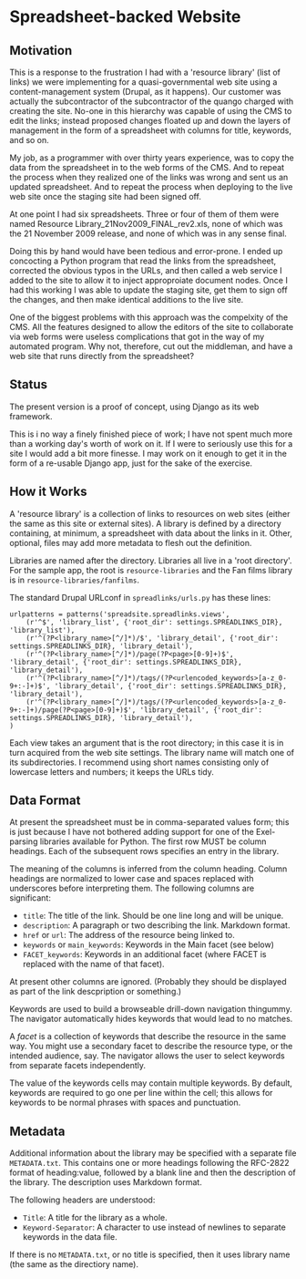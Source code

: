 Spreadsheet-backed Website
==========================

Motivation
----------

This is a response to the frustration I had with a 'resource library' (list of
links) we were implementing for a quasi-governmental web site using a
content-management system (Drupal, as it happens). Our customer was actually the
subcontractor of the subcontractor of the quango charged with creating the site.
No-one in this hierarchy was capable of using the CMS to edit the links; instead
proposed changes floated up and down the layers of management in the form of a
spreadsheet with columns for title, keywords, and so on.

My job, as a programmer with over thirty years experience, was to copy the data
from the spreadsheet in to the web forms of the CMS. And to repeat the process
when they realized one of the links was wrong and sent us an updated
spreadsheet. And to repeat the process when deploying to the live web site once
the staging site had been signed off. 

At one point I had six spreadsheets. Three or four of them of them were named
Resource Library_21Nov2009_FINAL_rev2.xls, none of which was the 21 November
2009 release, and none of which was in any sense final.

Doing this by hand would have been tedious
and error-prone. I ended up concocting a Python program that read the links from
the spreadsheet, corrected the obvious typos in the URLs, and then called a web
service I added to the site to allow it to inject approproiate document nodes.
Once I had this working I was able to update the staging site, get them to sign
off the changes, and then make identical additions to the live site.

One of the biggest problems with this approach was the compelxity of the CMS.
All the features designed to allow the editors of the site to collaborate via
web forms were useless complications that got in the way of my automated
program. Why not, therefore, cut out the middleman, and have a web site that
runs directly from the spreadsheet?

Status
------

The present version is a proof of concept, using Django as its web framework. 

This is i no way a finely finished piece of work; I have not spent much more
than a working day's worth of work on it. If I were to seriously use this for a
site I would add a bit more finesse. I may work on it enough to get it in the
form of a re-usable Django app, just for the sake of the exercise.

How it Works
------------

A 'resource library' is a collection of links to resources on web sites (either
the same as this site or external sites). A library is defined by a directory
containing, at minimum, a spreadsheet with data about the links in it. Other,
optional, files may add more metadata to flesh out the definition.

Libraries are named after the directory. Libraries all live in a 'root
directory'. For the sample app, the root is `resource-libraries` and the Fan
films library is in `resource-libraries/fanfilms`.

The standard Drupal URLconf in `spreadlinks/urls.py` has these lines:
    
    urlpatterns = patterns('spreadsite.spreadlinks.views',
        (r'^$', 'library_list', {'root_dir': settings.SPREADLINKS_DIR}, 'library_list'),
        (r'^(?P<library_name>[^/]*)/$', 'library_detail', {'root_dir': settings.SPREADLINKS_DIR}, 'library_detail'),
        (r'^(?P<library_name>[^/]*)/page(?P<page>[0-9]+)$', 'library_detail', {'root_dir': settings.SPREADLINKS_DIR}, 'library_detail'),
        (r'^(?P<library_name>[^/]*)/tags/(?P<urlencoded_keywords>[a-z_0-9+:-]+)$', 'library_detail', {'root_dir': settings.SPREADLINKS_DIR}, 'library_detail'),
        (r'^(?P<library_name>[^/]*)/tags/(?P<urlencoded_keywords>[a-z_0-9+:-]+)/page(?P<page>[0-9]+)$', 'library_detail', {'root_dir': settings.SPREADLINKS_DIR}, 'library_detail'),
    )

Each view takes an argument that is the root directory; in this case it is in
turn acquired from the web site settings. The library name will match one of its
subdirectories. I recommend using short names consisting only of lowercase
letters and numbers; it keeps the URLs tidy.

Data Format
-----------

At present the spreadsheet must be in comma-separated values form; this is just
because I have not bothered adding support for one of the Exel-parsing libraries
available for Python. The first row MUST be column headings. Each of the
subsequent rows specifies an entry in the library.

The meaning of the columns is inferred from the column heading. Column headings
are normalized to lower case and spaces replaced with underscores before
interpreting them. The following columns are significant:

- `title`: The title of the link. Should be one line long and will be unique.
- `description`: A paragraph or two describing the link. Markdown format.
- `href` or `url`: The address of the resource being linked to.
- `keywords` or `main_keywords`: Keywords in the Main facet (see below)
- `FACET_keywords`: Keywords in an additional facet (where FACET is 
  replaced with the name of that facet).

At present other columns are ignored. (Probably they should be displayed as part
of the link descpription or something.)

Keywords are used to build a browseable drill-down navigation thingummy. 
The navigator automatically hides keywords that would lead to no matches.

A _facet_ is a collection of keywords that describe the resource in the same
way. You might use a secondary facet to
describe the resource type, or the intended audience, say. The navigator allows
the user to select keywords from separate facets independently.

The value of the keywords cells may contain multiple keywords. By default,
keywords are required to go one per line within the cell; this allows for
keywords to be normal phrases with spaces and punctuation.

Metadata
--------

Additional information about the library may be specified with a separate file
`METADATA.txt`. This contains one or more headings following the RFC-2822 format
of heading:value, followed by a blank line and then the description of the
library. The description uses Markdown format.

The following headers are understood:

- `Title`: A title for the library as a whole.
- `Keyword-Separator`: A character to use instead of newlines to separate
keywords in the data file.

If there is no `METADATA.txt`, or no title is specified, then it uses library name
(the same as the directiory name). 


    




